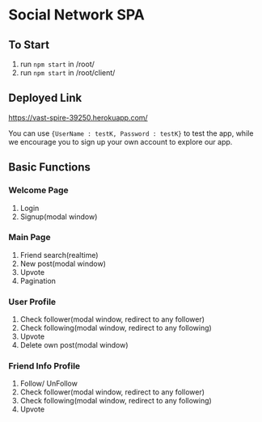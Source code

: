 # Social Network SPA

## To Start

1. run `npm start` in /root/ 
2. run `npm start` in /root/client/

## Deployed Link
https://vast-spire-39250.herokuapp.com/

You can use `{UserName : testK, Password : testK}` to test the app, while we encourage you to sign up your own account to explore our app.

## Basic Functions

### Welcome Page
1. Login
2. Signup(modal window)

### Main Page
1. Friend search(realtime)
2. New post(modal window)
3. Upvote
4. Pagination

### User Profile
1. Check follower(modal window, redirect to any follower)
2. Check following(modal window, redirect to any following)
3. Upvote
4. Delete own post(modal window)

### Friend Info Profile
1. Follow/ UnFollow
2. Check follower(modal window, redirect to any follower)
3. Check following(modal window, redirect to any following)
4. Upvote
